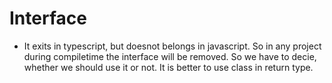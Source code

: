 # Interface
- It exits in typescript, but doesnot belongs in javascript. So in any project during compiletime the interface will be removed.
So we have to decie, whether we should use it or not. It is better to use class in return type.